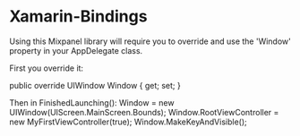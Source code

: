 # Xamarin-Bindings

Using this Mixpanel library will require you to override and use the 'Window' property in your AppDelegate class.

First you override it:

public override UIWindow Window { get; set; }


Then in FinishedLaunching():
Window = new UIWindow(UIScreen.MainScreen.Bounds);
Window.RootViewController = new MyFirstViewController(true);
Window.MakeKeyAndVisible();